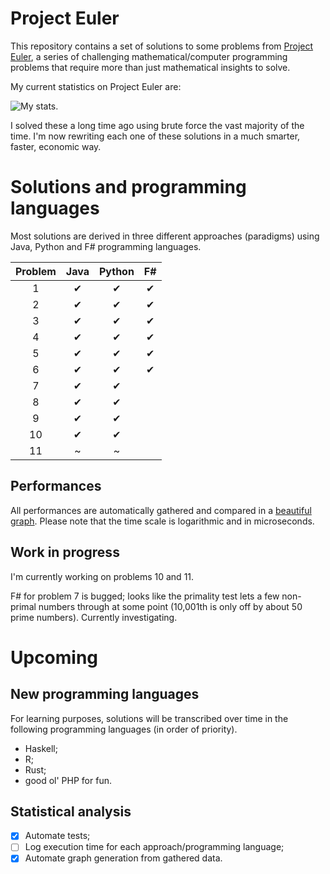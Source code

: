 # Project Euler

This repository contains a set of solutions to some problems from [Project Euler](https://projecteuler.net/), a series of challenging mathematical/computer programming problems that require more than just mathematical insights to solve.

My current statistics on Project Euler are:

![My stats.](https://projecteuler.net/profile/Meight.png "My stats.")

I solved these a long time ago using brute force the vast majority of the time. I'm now rewriting each one of these solutions in a much smarter, faster, economic way.

# Solutions and programming languages

Most solutions are derived in three different approaches (paradigms) using Java, Python and F# programming languages.

| Problem        | Java           | Python  | F# |
| :--------------: |:--------------:| :-------:|:----:|
| 1 | ✔ | ✔ | ✔ |
| 2 | ✔ | ✔ | ✔ |
| 3 | ✔ | ✔ | ✔ |
| 4 | ✔ | ✔ | ✔ |
| 5 | ✔ | ✔ | ✔ |
| 6 | ✔ | ✔ | ✔ |
| 7 | ✔ | ✔ |  |
| 8 | ✔ | ✔ |  |
| 9 | ✔ | ✔ |  |
| 10 | ✔ | ✔ | |
| 11 | ~ | ~ | |

## Performances

All performances are automatically gathered and compared in a [beautiful graph](report/graph.pdf). Please note that the time scale is logarithmic and in microseconds.

## Work in progress

I'm currently working on problems 10 and 11. 

F# for problem 7 is bugged; looks like the primality test lets a few non-primal numbers through at some point (10,001th is only off by about 50 prime numbers). Currently investigating.

# Upcoming

## New programming languages

For learning purposes, solutions will be transcribed over time in the following programming languages (in order of priority).

* Haskell;
* R;
* Rust;
* good ol' PHP for fun.

## Statistical analysis

- [x] Automate tests; 
- [ ] Log execution time for each approach/programming language;
- [x] Automate graph generation from gathered data.
